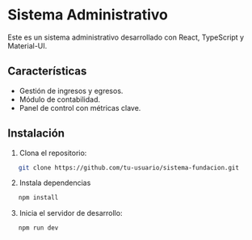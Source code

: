 # Sistema Administrativo

Este es un sistema administrativo desarrollado con React, TypeScript y Material-UI.

## Características

- Gestión de ingresos y egresos.
- Módulo de contabilidad.
- Panel de control con métricas clave.

## Instalación

1. Clona el repositorio:

```bash
   git clone https://github.com/tu-usuario/sistema-fundacion.git
```

2. Instala dependencias

```bash
   npm install
```

3. Inicia el servidor de desarrollo:

```bash
   npm run dev
```
